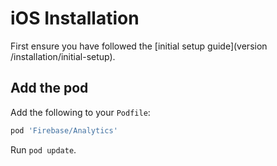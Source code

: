 # iOS Installation

First ensure you have followed the [initial setup guide](version /installation/initial-setup).

## Add the pod

Add the following to your `Podfile`:

```ruby
pod 'Firebase/Analytics'
```

Run `pod update`.
